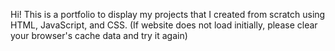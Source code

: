 Hi! This is a portfolio to display my projects that I created from scratch using HTML, JavaScript, and CSS.
(If website does not load initially, please clear your browser's cache data and try it again)
